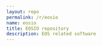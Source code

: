 ```yaml
---
layout: repo
permalink: /r/eosio
name: eosio
title: EOSIO repository
description: EOS related software
---
```


